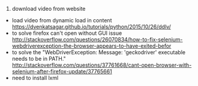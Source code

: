 1. download video from website 
* load video from dynamic load in content https://dvenkatsagar.github.io/tutorials/python/2015/10/26/ddlv/ 
* to solve firefox can't open without GUI issue http://stackoverflow.com/questions/26070834/how-to-fix-selenium-webdriverexception-the-browser-appears-to-have-exited-befor
* to solve the "WebDriverException: Message: 'geckodriver' executable needs to be in PATH." http://stackoverflow.com/questions/37761668/cant-open-browser-with-selenium-after-firefox-update/37765661
* need to install lxml
